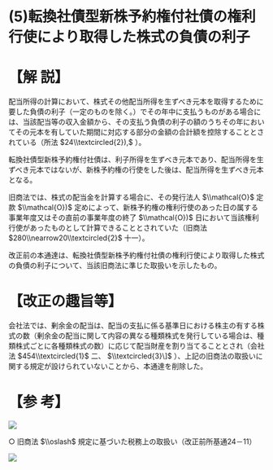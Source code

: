 # (5)転換社債型新株予約権付社債の権利行使により取得した株式の負債の利子

# 【解 説】

配当所得の計算において、株式その他配当所得を生ずべき元本を取得するために要した負債の利子（一定のものを除く。）でその年中に支払うものがある場合には、当該配当等の収入金額から、その支払う負債の利子の額のうちその年においてその元本を有していた期間に対応する部分の金額の合計額を控除することとされている（所法 $24\\textcircled{2}),$ ）。

転換社債型新株予約権付社債は、利子所得を生ずべき元本であり、配当所得を生ずべき元本ではないが、新株予約権の行使をした後は、配当所得を生ずべき元本となる。

旧商法では、株式の配当金を計算する場合に、その発行法人 $\\mathcal{O}$ 定款 $\\mathcal{O})$ 定めによって、新株予約権の権利行使のあった日の属する事業年度又はその直前の事業年度の終了 $\\mathcal{O})$ 日において当該権利行使があったものとして計算できることとされていた（旧商法 $280\\nearrow20\\textcircled{2}$ 十一）。

改正前の本通達は、転換社債型新株予約権付社債の権利行使により取得した株式の負債の利子について、当該旧商法に準じた取扱いを示したもの。

# 【改正の趣旨等】

会社法では、剰余金の配当は、配当の支払に係る基準日における株主の有する株式の数（剰余金の配当に関して内容の異なる種類株式を発行している場合は、種類株式ごとに各種類株式の数）に応じて配当財産を割り当てることとされ（会社法 $454\\textcircled{1}$ 二、 $\\textcircled{3}\]$ ）、上記の旧商法の取扱いに関する規定が設けられていないことから、本通達を削除した。

# 【参 考】

![](https://www.nta.go.jp/tmp/7187d5fc-c15a-4c02-aeef-faec0aa3ae12/images/9d71b2cb6ba4695d622335c590abc370151e2835073f4ca0f0da8c81a7d28f0c.jpg)

○ 旧商法 $\\oslash$ 規定に基づいた税務上の取扱い（改正前所基通24－11）

![](https://www.nta.go.jp/tmp/7187d5fc-c15a-4c02-aeef-faec0aa3ae12/images/9e88273f9029f11ddd883ffe01a04273bddc497c86174d53fb241285a10a7b3b.jpg)
